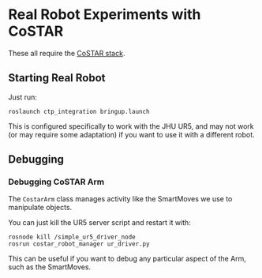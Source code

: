 
# Real Robot Experiments with CoSTAR

These all require the [CoSTAR stack](git@github.com:cpaxton/costar_stack.git).

## Starting Real Robot

Just run:
```
roslaunch ctp_integration bringup.launch
```

This is configured specifically to work with the JHU UR5, and may not work (or may require some adaptation) if you want to use it with a different robot.

## Debugging

### Debugging CoSTAR Arm

The `CostarArm` class manages activity like the SmartMoves we use to manipulate objects.

You can just kill the UR5 server script and restart it with:
```
rosnode kill /simple_ur5_driver_node
rosrun costar_robot_manager ur_driver.py
```

This can be useful if you want to debug any particular aspect of the Arm, such as the SmartMoves.

